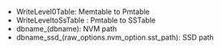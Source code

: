 - WriteLevel0Table: Memtable to Pmtable
- WriteLeveltoSsTable : Pmtable to SSTable
- dbname_(dbname): NVM path
- dbname_ssd_(raw_options.nvm_option.sst_path): SSD path

